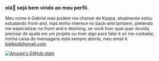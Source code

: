 ### olá👋 sejá bem vindo ao meu perfil.

Meu nome é Gabriel mas podem me chamar de Kappa, atualmente estou estudando front-and, mas tenho interece no back-and tambem, pretendo me especializar no front-and e desining.
se você tiver qual quer duvida, precisar de ajuda em um projeto ou tiver algo para falar é só me contadar, minha caixa de mensagens está sempre aberta, meu email é bielkio8@gmail.com.

[![Anurag's GitHub stats](https://github-readme-stats.vercel.app/api?username=KapaaD)](https://github.com/anuraghazra/github-readme-stats)

<!--
**KapaaD/KapaaD** is a ✨ _special_ ✨ repository because its `README.md` (this file) appears on your GitHub profile.

Here are some ideas to get you started:

- 🔭 I’m currently working on ...
- 🌱 I’m currently learning ...
- 👯 I’m looking to collaborate on ...
- 🤔 I’m looking for help with ...
- 💬 Ask me about ...
- 📫 How to reach me: ...
- 😄 Pronouns: ...
- ⚡ Fun fact: ...
-->
